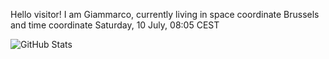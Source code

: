 Hello visitor! I am Giammarco, currently living in space coordinate Brussels and time coordinate Saturday, 10 July, 08:05 CEST

![GitHub Stats](https://github-readme-stats.vercel.app/api?username=grcasanova)
